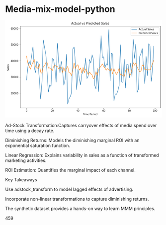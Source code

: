 # Media-mix-model-python

![alt text](https://github.com/gaptab/Media-mix-model-python/blob/main/actual_vs_predicted_sales.png)


Ad-Stock Transformation:Captures carryover effects of media spend over time using a decay rate.

Diminishing Returns: Models the diminishing marginal ROI with an exponential saturation function.

Linear Regression: Explains variability in sales as a function of transformed marketing activities.

ROI Estimation: Quantifies the marginal impact of each channel.

Key Takeaways

Use adstock_transform to model lagged effects of advertising.

Incorporate non-linear transformations to capture diminishing returns.

The synthetic dataset provides a hands-on way to learn MMM principles.

459
